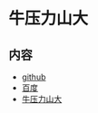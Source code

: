 牛压力山大
====


## 内容
- [github](https://github.com)
- [百度](https://baidu.com)
- [牛压力山大](https://6alex.github.io/)

